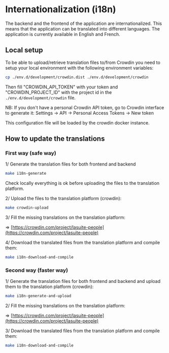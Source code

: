 # Internationalization (i18n)

The backend and the frontend of the application are internationalized.
This means that the application can be translated into different languages. 
The application is currently available in English and French.

## Local setup

To be able to upload/retrieve translation files to/from Crowdin you need to
setup your local environment with the following environment variables:

```bash
cp ./env.d/development/crowdin.dist ./env.d/development/crowdin
```

Then fill "CROWDIN_API_TOKEN" with your token and "CROWDIN_PROJECT_ID" with the project id
in the `./env.d/development/crowdin` file.

NB: If you don't have a personal Crowdin API token, go to Crowdin interface to generate it: 
Settings -> API -> Personal Access Tokens -> New token

This configuration file will be loaded by the crowdin docker instance.


## How to update the translations

### First way (safe way)

1/ Generate the translation files for both frontend and backend
  ```bash
  make i18n-generate
  ```
  Check locally everything is ok before uploading the files to the translation platform.

2/ Upload the files to the translation platform (crowdin):
  ```bash
  make crowdin-upload
  ```

3/ Fill the missing translations on the translation platform:

  => [https://crowdin.com/project/lasuite-people](https://crowdin.com/project/lasuite-people)  

4/ Download the translated files from the translation platform and compile them:
  ```bash
  make i18n-download-and-compile
  ```

### Second way (faster way)

1/ Generate the translation files for both frontend and backend and upload them to the translation platform (crowdin):
  ```bash
  make i18n-generate-and-upload
  ```

2/ Fill the missing translations on the translation platform:
  
  => [https://crowdin.com/project/lasuite-people](https://crowdin.com/project/lasuite-people)  

3/ Download the translated files from the translation platform and compile them:
  ```bash
  make i18n-download-and-compile
  ```
